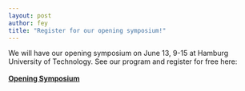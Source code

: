 ```yaml
---
layout: post
author: fey
title: "Register for our opening symposium!"
---
```


We will have our opening symposium on June 13, 9-15 at Hamburg University of Technology.
See our program and register for free here:
<br>
<br>
<b>[Opening Symposium](https://rtg-cause.github.io/symposium)</b>

